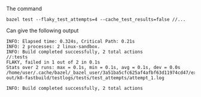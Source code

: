  The command

    bazel test --flaky_test_attempts=4 --cache_test_results=false //...

Can give the following output

    INFO: Elapsed time: 0.324s, Critical Path: 0.21s
    INFO: 2 processes: 2 linux-sandbox.
    INFO: Build completed successfully, 2 total actions
    //:tests                                                                  FLAKY, failed in 1 out of 2 in 0.1s
    Stats over 2 runs: max = 0.1s, min = 0.1s, avg = 0.1s, dev = 0.0s
    /home/user/.cache/bazel/_bazel_user/3a51ba5cfc625af4afbf63d11974cd47/execroot/GTestDemo/bazel-out/k8-fastbuild/testlogs/tests/test_attempts/attempt_1.log

    INFO: Build completed successfully, 2 total actions
